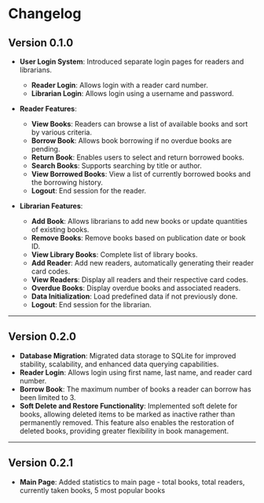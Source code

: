 # Changelog

## Version 0.1.0
- **User Login System**: Introduced separate login pages for readers and librarians.
  - **Reader Login**: Allows login with a reader card number.
  - **Librarian Login**: Allows login using a username and password.

- **Reader Features**:
  - **View Books**: Readers can browse a list of available books and sort by various criteria.
  - **Borrow Book**: Allows book borrowing if no overdue books are pending.
  - **Return Book**: Enables users to select and return borrowed books.
  - **Search Books**: Supports searching by title or author.
  - **View Borrowed Books**: View a list of currently borrowed books and the borrowing history.
  - **Logout**: End session for the reader.

- **Librarian Features**:
  - **Add Book**: Allows librarians to add new books or update quantities of existing books.
  - **Remove Books**: Remove books based on publication date or book ID.
  - **View Library Books**: Complete list of library books.
  - **Add Reader**: Add new readers, automatically generating their reader card codes.
  - **View Readers**: Display all readers and their respective card codes.
  - **Overdue Books**: Display overdue books and associated readers.
  - **Data Initialization**: Load predefined data if not previously done.
  - **Logout**: End session for the librarian.

---

## Version 0.2.0
- **Database Migration**: Migrated data storage to SQLite for improved stability, scalability, and enhanced data querying capabilities.
- **Reader Login**: Allows login using first name, last name, and reader card number.
- **Borrow Book**: The maximum number of books a reader can borrow has been limited to 3.
- **Soft Delete and Restore Functionality**: Implemented soft delete for books, allowing deleted items to be marked as inactive rather than permanently removed. This feature also enables the restoration of deleted books, providing greater flexibility in book management.

---

## Version 0.2.1
- **Main Page**: Added statistics to main page - total books, total readers, currently taken books, 5 most popular books